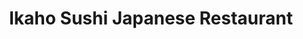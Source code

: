 ---
layout: place
title: "Ikaho Sushi Japanese Restaurant"
permalink: /florida/groveland/ikaho-sushi-japanese-restaurant.html
stateAbbr: FL
stateName: Florida
cityName: Groveland
place_id: ChIJRfzuGlaM54gRzOdqbBECjLk
photos:
  - name: >-
      places/ChIJRfzuGlaM54gRzOdqbBECjLk/photos/AUy1YQ0qTl3kE-ZrW-KFCIYxA-jzHAXgIXktAh_iBlkHRqGt_h8ENOs_-JYZldN5J4T85mR56m8d-hkvzR5uarGzJ6jVvyJW3V84-TvSAhO2dhpfLPJvtpK5A9nygZNpbbHD_cJTPFs34N4Cz_uNS4-3SFAUzzxoD30O0YjLUvGAkrFMY1DsznCcIt6NzUvsYaMjEPzwWiufcN8eY1FaYSFVZvMODCQPTqimEmJzb970SUMbKxRiYUF0aYCghX-TMpJ7y8t-Ky4zx3fH3FZtxpikwBva1LwBljFYpmHfKgB1ZqEOYB4Ig5FTjxRN5sB_YgApp0t4FwJbx2S9Ae0ICQU2sFUHHst693YaQk1XKpF39DmUTVrOZzZq65LtPF0ZxP55jxWxltgBpCSPUEoaSaYvUPODFQYequ53HbtogD1-oNvRdw
    widthPx: 3072
    heightPx: 4080
    authorAttributions:
      - displayName: Farbod Yazdani
        uri: https://maps.google.com/maps/contrib/110973137561667367280
        photoUri: >-
          https://lh3.googleusercontent.com/a-/ALV-UjUupLKN4XJezPQSGzPj4OAEm2USqXQazr5_5KI2lFqrFiQNno8Y=s100-p-k-no-mo
    flagContentUri: >-
      https://www.google.com/local/imagery/report/?cb_client=maps_api_places.places_api&image_key=!1e10!2sCIHM0ogKEICAgIC_kfqNYw&hl=en-US
    googleMapsUri: >-
      https://www.google.com/maps/place//data=!3m4!1e2!3m2!1sCIHM0ogKEICAgIC_kfqNYw!2e10!4m2!3m1!1s0x88e78c561aeefc45:0xb98c02116c6ae7cc
  - name: >-
      places/ChIJRfzuGlaM54gRzOdqbBECjLk/photos/AUy1YQ2HBbK3LWiy-6n6FirO8CBdGfnF3zZXLHUnBGDfe5wB13dAL-SEiAla52A2BFityxCvcOGmCuVc4hU74TYQtpqfrcNUdyFd7YD0k6oDD-4mK1tjRjUg-v7cqoA3o2cv_LK_doMZ8b_-UniI9ERFVOkdoa3xC4C763m8Tvb0FGaqZvlymrGHQ1DmcBxhY32pHWSAGACH22pFhQU8iiUiiM5mVlxFAqbfYzbnfH6omPlauM3KyvVmKg1rs1p_gqcdyAl62CykBcn1o3pZ2kqtLyK48-PecRKVUkb_wwsWV4qxCA
    widthPx: 3024
    heightPx: 1702
    authorAttributions:
      - displayName: Ikaho Sushi Japanese Restaurant
        uri: https://maps.google.com/maps/contrib/108362447753880054185
        photoUri: >-
          https://lh3.googleusercontent.com/a-/ALV-UjUr42PuUskmx93tjhRyd_IEWEXuCpt96M6PGkrpReXjHkkmlyc=s100-p-k-no-mo
    flagContentUri: >-
      https://www.google.com/local/imagery/report/?cb_client=maps_api_places.places_api&image_key=!1e10!2sAF1QipPODwvDtu7nRQe8FPV_JMFH2G3NWT6TGPSDUfhk&hl=en-US
    googleMapsUri: >-
      https://www.google.com/maps/place//data=!3m4!1e2!3m2!1sAF1QipPODwvDtu7nRQe8FPV_JMFH2G3NWT6TGPSDUfhk!2e10!4m2!3m1!1s0x88e78c561aeefc45:0xb98c02116c6ae7cc
  - name: >-
      places/ChIJRfzuGlaM54gRzOdqbBECjLk/photos/AUy1YQ002xkeq0yZ19XwBhRQ2nNd6TOqIwtkkMORl77nf50SH5SFdXJtErond5cut4UX8axPPc_aK7ZQtkHgHvi2l5amXUn5aNLpbIpd7xhfpDpsfK1gRp1wNqYsU31-7p5j3gFEdhcxgyOcAGP2vm1eWLr5PplshdEVnMtpCRTFOfJ3Kgc3NgMgysRgZPRw5IR4IffKTV2sTgDR8jMz4FWnx7Ifo5SR0-SgW2vnCYrvkB2IswU4MBgDDiJ-4k5xzA3g2r2NdRaMe8-TN4aF15V3tTEZyxkklcuHfsd8a5F5k6IkVjrTsBWtzPY0w0WDKMEoPXDkLmvSrUvSy7RqlwpA_cm-dgl7ux3dCYAnaF2y7oRWQopfRQ2qsIYkJWz6Hys3tY3b-xpcRWJDJ2oVqsTQADVYP09U3kZ_BVnElneqEU3sxjk
    widthPx: 1556
    heightPx: 1291
    authorAttributions:
      - displayName: Ly MVF
        uri: https://maps.google.com/maps/contrib/114117668995831305022
        photoUri: >-
          https://lh3.googleusercontent.com/a/ACg8ocJWKQiRs_mdJ4-zgwHCScLGUnKnieeIc99SaHu3DJPbnZj6-Q=s100-p-k-no-mo
    flagContentUri: >-
      https://www.google.com/local/imagery/report/?cb_client=maps_api_places.places_api&image_key=!1e10!2sCIHM0ogKEICAgICfhMfJ7wE&hl=en-US
    googleMapsUri: >-
      https://www.google.com/maps/place//data=!3m4!1e2!3m2!1sCIHM0ogKEICAgICfhMfJ7wE!2e10!4m2!3m1!1s0x88e78c561aeefc45:0xb98c02116c6ae7cc
  - name: >-
      places/ChIJRfzuGlaM54gRzOdqbBECjLk/photos/AUy1YQ3qwAxrIM6flZ5U93YO5uOe_0QppJYYIoV4kRxDfr8WbKjjdO0FVTmwrXa0tCXBOQUBwmioAswWJ4HVkNFWn55wMGUliP1OraeGv-KIPhBcOW3609ELH69TIdoVN9BoIYv-4q5QXd_WmX1bavNL3p2MJAb4ixbviMkNtEADFPY9iQpQ27SSkJpdR87rLankfzH4R-2JAUTzg_Q-eZPKrsW-ynHR7DyP5_loRYMT8iIuGWDaMhyTJ_tjiAXkHbsxQZ-Une_TeYczVPf9qv42CoN3fFXJSMiBb4rB7gjjs1-dguFLZG3e9e_OIckrluQf3C8nnN8s6dksr-XHtGu_qFNMAZrzL_Os0Vk_OcjRJ4Met7GbNKBKPRKckkCKMFY1fSX1EVmhaLSNdZyT5fpjGPhWMQVAS6P_3BkZhIzpRzWWdFDq
    widthPx: 3024
    heightPx: 4032
    authorAttributions:
      - displayName: Ladybug Mobile Notary
        uri: https://maps.google.com/maps/contrib/103386829508068525605
        photoUri: >-
          https://lh3.googleusercontent.com/a-/ALV-UjXrAZ0qAJ8VBmgLu-qw6gU0iA4qOLU32HDjHwHIuWsRvk7PjW8Y=s100-p-k-no-mo
    flagContentUri: >-
      https://www.google.com/local/imagery/report/?cb_client=maps_api_places.places_api&image_key=!1e10!2sCIHM0ogKEICAgIDLhcCK5AE&hl=en-US
    googleMapsUri: >-
      https://www.google.com/maps/place//data=!3m4!1e2!3m2!1sCIHM0ogKEICAgIDLhcCK5AE!2e10!4m2!3m1!1s0x88e78c561aeefc45:0xb98c02116c6ae7cc
  - name: >-
      places/ChIJRfzuGlaM54gRzOdqbBECjLk/photos/AUy1YQ2Bkup7Udt9cuKbLAxju5lDdYY2O_lL-lX_CRD8nHvCVKhWDhRv2QTXWsXWJm-9i6Ij4H30PJ_7auJA63vGpxr-MZ7EucPhvU7QYOeN_4z1ldDERgx45a_nL7jxnhBGK1PUdkiUHayWl2RP4Ebl8iiOglEFTFDPcZL1EYatvvKNMigE4MXFFKXb0k1QrRGrrzEr_OKzxF80g3ZwSsjw5g6JRIC-SoYORiZQ8YU9SPF3IUehu8dDjEfBZjvtMgN3sHusLsz-T2QBSAFXgzToHb_cGXvPaKmBH9AO8MHnWpQ__fFEV75_Nj4W_chhRqNq8btGVGKhpx-z1QaSUIi98vjjxDqoMsTuAze_vjrl77XtUS8KNBBdJ0FZPQV6H19qDOf4ApqMf4HPJcQ_mPxAjCzddNnkh1dkRHeRQlNXPFwVSA
    widthPx: 3024
    heightPx: 4032
    authorAttributions:
      - displayName: Eric Esty
        uri: https://maps.google.com/maps/contrib/110257368842152968402
        photoUri: >-
          https://lh3.googleusercontent.com/a-/ALV-UjVpiZUduDME_gnZqPfx1Vp2AQ8GP6ilWrLtC18lz76NNk-xy7w-Pw=s100-p-k-no-mo
    flagContentUri: >-
      https://www.google.com/local/imagery/report/?cb_client=maps_api_places.places_api&image_key=!1e10!2sCIHM0ogKEICAgIC2y9WHJQ&hl=en-US
    googleMapsUri: >-
      https://www.google.com/maps/place//data=!3m4!1e2!3m2!1sCIHM0ogKEICAgIC2y9WHJQ!2e10!4m2!3m1!1s0x88e78c561aeefc45:0xb98c02116c6ae7cc
  - name: >-
      places/ChIJRfzuGlaM54gRzOdqbBECjLk/photos/AUy1YQ12rWIf6z_M8k_6NQt4x2Tee0IKTz71HRoNBS7l46wG7EYO9SI6FyRRypKiUXo9ZwQvaPu7kH9W8rO7iUlNlaOZVD43fdh4WjRbX8fTj6jpKw16wSTicu1qG0IwfX9_lH52NPdfC6G_eEluXLQVGl1L9XjlxaLi5sc7mACYK2zJ0KUUYJIcZNJH-wSZdnG5kR-cIY3bnHekcgCcixkJd1ET4hdCJwFGWbZhE2YiiXdTXbS1AfZeaCHgUNvNMWXiLA6p-MDQ_ZMzM1vkKsXNNlhkxy3Rm-TzQrsyN73ranQC3FbGWuVYsjL_v_6xUfUw_2vFWNOBjH6bfDRzfcChSPfWOvP6dTtEcnP_zb48O4zix-ju7mH4i-8r6YgfSZWV-PaJ8yIqbpYgo9b2KEJtJvNLv-iI_oX6Bav7ZxAD1Ah03ZEF
    widthPx: 4032
    heightPx: 2268
    authorAttributions:
      - displayName: John Mautz
        uri: https://maps.google.com/maps/contrib/112018798301026359177
        photoUri: >-
          https://lh3.googleusercontent.com/a-/ALV-UjX8lul0WQVS-a-MXOaOxF92MC3tNfclep08V0_7ilfEPjPdWFoq=s100-p-k-no-mo
    flagContentUri: >-
      https://www.google.com/local/imagery/report/?cb_client=maps_api_places.places_api&image_key=!1e10!2sCIHM0ogKEICAgICk1437nwE&hl=en-US
    googleMapsUri: >-
      https://www.google.com/maps/place//data=!3m4!1e2!3m2!1sCIHM0ogKEICAgICk1437nwE!2e10!4m2!3m1!1s0x88e78c561aeefc45:0xb98c02116c6ae7cc
  - name: >-
      places/ChIJRfzuGlaM54gRzOdqbBECjLk/photos/AUy1YQ2XTYDn3f1qX_LFj-r0IcUQuLE0YzCDQNl8YMChqtX19KyWGOGD7wgnVQt7j0mrl2zZVCDraRhlcNGBTL6EUchUa_FjqXDAtBrmfLYfWXi02KYHooIuGG22_Wuja8ABNw6xBYCJGtsZ2VSAvEEpdylP8T1lM5oIqJXpvRzPfaZsgVzgyEW7L7e2VhBJ7-Q3pzy3jPgxV6we9wiE4HuZC1ztddF4OucVY9b42QLl_9eOfWLs_2bpFfUy2G2wfREuDTyuhfDYgJu5D0mjaoHbHzJlulOSoKL3NdzjObc-zfAwkEMmMODsu4NKhTm8Lb7C_IVUuTKhRbnKD0W8fZ2zyyZzk3mxieWFQ_8Ls-wNxAZ1IdHqvyXbvJ621vf5yRw1eeG6rJPfo7XYXWiIjQehSwuFlVfTAuKF-EBxEUcrLnvhbw
    widthPx: 4032
    heightPx: 3024
    authorAttributions:
      - displayName: OMGitsMe KARL (OMGitsMeKARL)
        uri: https://maps.google.com/maps/contrib/103091187681856039518
        photoUri: >-
          https://lh3.googleusercontent.com/a-/ALV-UjVA_zCz8GjIWSsIGK--fdoVBAbWzUr_hRUd6PNIMI9OUZF_a76-=s100-p-k-no-mo
    flagContentUri: >-
      https://www.google.com/local/imagery/report/?cb_client=maps_api_places.places_api&image_key=!1e10!2sCIHM0ogKEICAgIDE9sDHNw&hl=en-US
    googleMapsUri: >-
      https://www.google.com/maps/place//data=!3m4!1e2!3m2!1sCIHM0ogKEICAgIDE9sDHNw!2e10!4m2!3m1!1s0x88e78c561aeefc45:0xb98c02116c6ae7cc
  - name: >-
      places/ChIJRfzuGlaM54gRzOdqbBECjLk/photos/AUy1YQ1cBTiTnZEZZRSeL7eTWKMGhcai9GCzNvHkhmG4A7E9nfn-J2-SAhMK8VftGJVakmMdbLb7XSCC8L6FEZHnlg4PUHSAuiCvDIoctFnSv9Yh7B5KaWl2VcwGNTuRrSHHOs5lSr-46tANupXHG2RKnFB-AiHO6IKVO-mP3OG5AZHmsQUCecR7I5-wgg-nzXB_crzrPtBXiGlX-zTjlePXKSpvqrEvzjHjMvwvBL5MzKKfL6f4uImasTPQahAHnF-104UoqAVKM71oLFtm5v_uwLQN0GKFgp9MpO9AYx6eDx9cukqehyiT26c-EnKRd8yNCzmU7dtVv8ipsf2DG_D6N9t7MM9CjPXSv8I3JYPgcLhHBWBDlAMaFPaz10jAcZf0SNwRK1VFWNCmR7xORnNjRRBwYEUrmc8bvHZ8PDwwuy-daA
    widthPx: 3072
    heightPx: 4080
    authorAttributions:
      - displayName: Farbod Yazdani
        uri: https://maps.google.com/maps/contrib/110973137561667367280
        photoUri: >-
          https://lh3.googleusercontent.com/a-/ALV-UjUupLKN4XJezPQSGzPj4OAEm2USqXQazr5_5KI2lFqrFiQNno8Y=s100-p-k-no-mo
    flagContentUri: >-
      https://www.google.com/local/imagery/report/?cb_client=maps_api_places.places_api&image_key=!1e10!2sCIHM0ogKEICAgIC_kfq3Jg&hl=en-US
    googleMapsUri: >-
      https://www.google.com/maps/place//data=!3m4!1e2!3m2!1sCIHM0ogKEICAgIC_kfq3Jg!2e10!4m2!3m1!1s0x88e78c561aeefc45:0xb98c02116c6ae7cc
  - name: >-
      places/ChIJRfzuGlaM54gRzOdqbBECjLk/photos/AUy1YQ3of8nMo05-V7Hmdvo_jcuApsJz4O9cZDppTrhE3zYpJuirG3C2ZZLEcle0rfGaV_fg63-wMChar5kKFGNCmj5pAjV9BDTyXsI1H9sXbCvPRfbsrd2fVTYuuPCzu-eEMSS5gR4e2GeqRClgkFVbLTiGgb8N_NB5pCsggsvj4CtojswJv__49-3E5qniXeIqGqFCb5C58k85acZxhlFFyF336yhBt5BskXdgfZF-J_zg7QMss-nZDBDHblVAGyCBIY_STZc7UHLe_Mm1AgnrRcNtH4_mU0ndxOt8wD-v5qQOBtH7X5Xqe0IWDtnGQz6UefxxhXx_1pRrpjI2_zD4aCLiPPmAoYR9BbLA7xGOHFVt-m4rNuq4lvCxeLccYF7Em8EdONxHUZS6u_8nkb7ZDH1jsimI8WFcWjpB7ACO5QIbJts
    widthPx: 1233
    heightPx: 966
    authorAttributions:
      - displayName: Joanna Chau
        uri: https://maps.google.com/maps/contrib/116999578997927974087
        photoUri: >-
          https://lh3.googleusercontent.com/a/ACg8ocL3-XrjFDU191k0OvypxCW7pxdoiWI9W6jdKcdHOpyUZQZxWlo=s100-p-k-no-mo
    flagContentUri: >-
      https://www.google.com/local/imagery/report/?cb_client=maps_api_places.places_api&image_key=!1e10!2sCIHM0ogKEICAgICKi_2FzgE&hl=en-US
    googleMapsUri: >-
      https://www.google.com/maps/place//data=!3m4!1e2!3m2!1sCIHM0ogKEICAgICKi_2FzgE!2e10!4m2!3m1!1s0x88e78c561aeefc45:0xb98c02116c6ae7cc
  - name: >-
      places/ChIJRfzuGlaM54gRzOdqbBECjLk/photos/AUy1YQ3fHAhFKEjSf_zm91KNyCPfXgPPkzLnIp6VuKueZVAvKTgnlsDBxq_l65eUiyHlhs9_YLYV5-E_NfiOQ55r8l7FdVOPv2ZKdXVJSTO_NNpQGWDJZR0duVf0SLtRaRUHiWhlm2S8djBczJLg9gPwMMJmmxbuqt0diRKBUz2PGDYOMLH_tVMHJp8VL6GUWWOOdkPEOxvDvzCxySaJazlAFqsz3CY7ZKrv8IX3ELIAdefLC-uv4xWvsEMm9T9aHVQPP_nFv-Gx1KVrGl73kd4sAFm0e2wdPsJEaUKkbjPP7mxVZbimAn7CpFuShk21XwNh2hwlu7dDK2INE0_bdSoshNglgSTKIgLy-P6fivyfQcwPZKYVuNz9Pq-5c7Nnm0g-GVJR5B76Xqq-2Byje_8v8KoayF5qAGgZKBPlGiYzTL0
    widthPx: 3024
    heightPx: 3024
    authorAttributions:
      - displayName: Sheena JungleQueen
        uri: https://maps.google.com/maps/contrib/100803438875067912662
        photoUri: >-
          https://lh3.googleusercontent.com/a-/ALV-UjUXw8QhflSyKHqCb_SjYyEyuXBdDuJ0AIV4FFxTR5z-2HcQeGs=s100-p-k-no-mo
    flagContentUri: >-
      https://www.google.com/local/imagery/report/?cb_client=maps_api_places.places_api&image_key=!1e10!2sCIHM0ogKEICAgIDE6sjlSw&hl=en-US
    googleMapsUri: >-
      https://www.google.com/maps/place//data=!3m4!1e2!3m2!1sCIHM0ogKEICAgIDE6sjlSw!2e10!4m2!3m1!1s0x88e78c561aeefc45:0xb98c02116c6ae7cc
address: '7965 State Rte 50 #900, Groveland, FL 34736, USA'
street: '7965 State Rte 50 #900'
city: Groveland
state: FL
zip: '34736'
country: USA
neighborhood: null
latitude: '28.559762'
longitude: '-81.822030'
accessibility_options:
  wheelchairAccessibleParking: true
  wheelchairAccessibleEntrance: true
  wheelchairAccessibleRestroom: true
  wheelchairAccessibleSeating: true
business_status: OPERATIONAL
name: Ikaho Sushi Japanese Restaurant
google_maps_links:
  directionsUri: >-
    https://www.google.com/maps/dir//''/data=!4m7!4m6!1m1!4e2!1m2!1m1!1s0x88e78c561aeefc45:0xb98c02116c6ae7cc!3e0
  placeUri: https://maps.google.com/?cid=13370063667612805068
  writeAReviewUri: >-
    https://www.google.com/maps/place//data=!4m3!3m2!1s0x88e78c561aeefc45:0xb98c02116c6ae7cc!12e1
  reviewsUri: >-
    https://www.google.com/maps/place//data=!4m4!3m3!1s0x88e78c561aeefc45:0xb98c02116c6ae7cc!9m1!1b1
  photosUri: >-
    https://www.google.com/maps/place//data=!4m3!3m2!1s0x88e78c561aeefc45:0xb98c02116c6ae7cc!10e5
primary_type: Japanese Restaurant
opening_hours:
  regular: null
  current: null
secondary_opening_hours:
  regular:
    weekdayDescriptions: null
    type: null
  current:
    weekdayDescriptions: null
    type: null
phone: null
price_level: null
price_range: null
rating: null
rating_count: 0
website: null
description: null
reviews: null
parking_options: null
payment_options: null
allow_dogs: null
curbside_pickup: null
delivery: null
dine_in: null
good_for_children: null
good_for_groups: null
good_for_sports: null
live_music: null
menu_for_children: null
outdoor_seating: null
reservable: null
restroom: null
serves_beer: null
serves_breakfast: null
serves_brunch: null
serves_cocktails: null
serves_coffee: null
serves_dinner: null
serves_dessert: null
serves_lunch: null
serves_vegetarian_food: null
serves_wine: null
takeout: null
slug: Ikaho-Sushi-Japanese-Restaurant

---